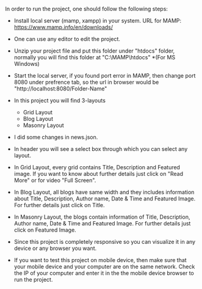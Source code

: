 In order to run the project, one should follow the following steps:

* 	Install local server (mamp, xampp) in your system.
	URL for MAMP: https://www.mamp.info/en/downloads/

*	One can use any editor to edit the project. 

*	Unzip your project file and put this folder under "htdocs" folder, normally you will find this folder at "C:\MAMP\htdocs" *(For MS Windows)

*	Start the local server, if you found port error in MAMP, then change port 8080 under prefrence tab, so the url in browser would be "http://localhost:8080/Folder-Name"

*	In this project you will find 3-layouts
	* Grid Layout
	* Blog Layout
	* Masonry Layout
	
*	I did some changes in news.json. 	

*	In header you will see a select box through which you can select any layout.

*	In Grid Layout, every grid contains Title, Description and Featured image. If you want to know about further details just click on "Read More" or for video "Full Screen". 

*	In Blog Layout, all blogs have same width and they includes information about Title, Description, Author name, Date & Time and Featured Image. For further details just click on Title.

*	In Masonry Layout, the blogs contain information of Title, Description, Author name, Date & Time and Featured Image. For further details just click on Featured Image.

*	Since this project is completely responsive so you can visualize it in any device or any browser you want.

*	If you want to test this project on mobile device, then make sure that your mobile device and your computer are on the same network. Check the IP of your computer and enter it in the the mobile device browser to run the project.